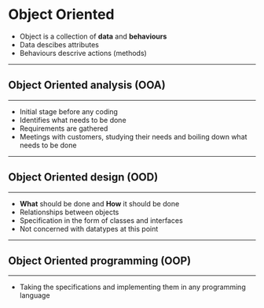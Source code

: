 # Object Oriented 

* Object is a collection of **data** and **behaviours**
* Data descibes attributes
* Behaviours descrive actions (methods)

---
## Object Oriented analysis (OOA)
---
* Initial stage before any coding
* Identifies what needs to be done
* Requirements are gathered
* Meetings with customers, studying their needs and boiling down what needs to be done

---
## Object Oriented design (OOD)
---
* **What** should be done and **How** it should be done
* Relationships between objects
* Specification in the form of classes and interfaces
* Not concerned with datatypes at this point

---
## Object Oriented programming (OOP)
---
* Taking the specifications and implementing them in any programming language